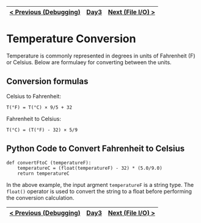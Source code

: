 [< Previous (Debugging)](Debugging.md) | [Day3](../README.md)| [Next (File I/O) >](CSVFiles.md) |
|----|----|----|
# Temperature Conversion

Temperature is commonly represented in degrees in units of Fahrenheit (F) or Celsius. Below are formulaey for converting between the units.

## Conversion formulas

Celsius to Fahrenheit:
```
T(°F) = T(°C) × 9/5 + 32
```

Fahrenheit to Celsius:
```
T(°C) = (T(°F) - 32) × 5/9
```

## Python Code to Convert Fahrenheit to Celsius

```
def convertFtoC (temperatureF):
    temperatureC = (float(temperatureF) - 32) * (5.0/9.0)
    return temperatureC
```

In the above example, the input argment ```temperatureF``` is a string type. The ```float()``` operator is used to convert the string to a float before performing the conversion calculation.


[< Previous (Debugging)](Debugging.md) | [Day3](../README.md)| [Next (File I/O) >](CSVFiles.md) |
|----|----|----|
